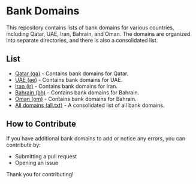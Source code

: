 # Bank Domains

This repository contains lists of bank domains for various countries, including Qatar, UAE, Iran, Bahrain, and Oman. The domains are organized into separate directories, and there is also a consolidated list.

## List

- [Qatar (qa)](qa/list.txt) - Contains bank domains for Qatar.
- [UAE (ae)](ae/list.txt) - Contains bank domains for UAE.
- [Iran (ir)](ir/list.txt) - Contains bank domains for Iran.
- [Bahrain (bh)](bh/list.txt) - Contains bank domains for Bahrain.
- [Oman (om)](om/list.txt) - Contains bank domains for Bahrain.
- [All domains (all.txt)](all.txt) - A consolidated list of all bank domains.

## How to Contribute

If you have additional bank domains to add or notice any errors, you can contribute by:
- Submitting a pull request
- Opening an issue

Thank you for contributing!
